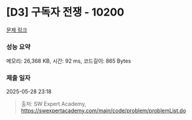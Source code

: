 # [D3] 구독자 전쟁 - 10200 

[문제 링크](https://swexpertacademy.com/main/code/problem/problemDetail.do?contestProbId=AXMCXV_qVgkDFAWv) 

### 성능 요약

메모리: 26,368 KB, 시간: 92 ms, 코드길이: 865 Bytes

### 제출 일자

2025-05-28 23:18



> 출처: SW Expert Academy, https://swexpertacademy.com/main/code/problem/problemList.do